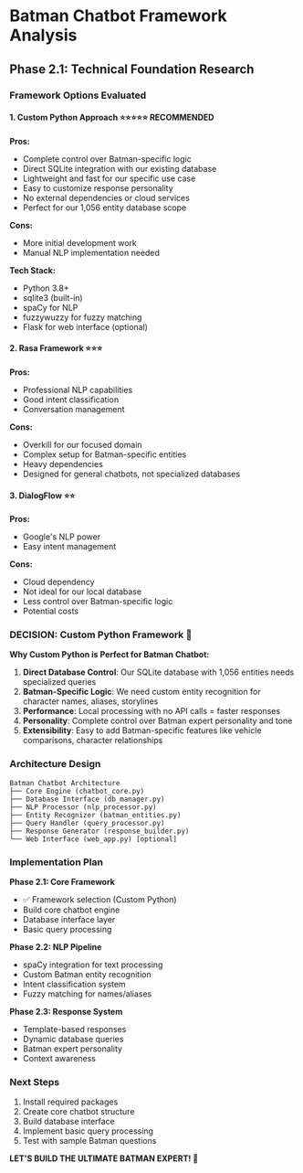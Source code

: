 # Batman Chatbot Framework Analysis
## Phase 2.1: Technical Foundation Research

### Framework Options Evaluated

#### 1. **Custom Python Approach** ⭐⭐⭐⭐⭐ **RECOMMENDED**
**Pros:**
- Complete control over Batman-specific logic
- Direct SQLite integration with our existing database
- Lightweight and fast for our specific use case
- Easy to customize response personality
- No external dependencies or cloud services
- Perfect for our 1,056 entity database scope

**Cons:**
- More initial development work
- Manual NLP implementation needed

**Tech Stack:**
- Python 3.8+
- sqlite3 (built-in)
- spaCy for NLP
- fuzzywuzzy for fuzzy matching
- Flask for web interface (optional)

#### 2. **Rasa Framework** ⭐⭐⭐
**Pros:**
- Professional NLP capabilities
- Good intent classification
- Conversation management

**Cons:**
- Overkill for our focused domain
- Complex setup for Batman-specific entities
- Heavy dependencies
- Designed for general chatbots, not specialized databases

#### 3. **DialogFlow** ⭐⭐
**Pros:**
- Google's NLP power
- Easy intent management

**Cons:**
- Cloud dependency
- Not ideal for our local database
- Less control over Batman-specific logic
- Potential costs

### **DECISION: Custom Python Framework** 🎯

**Why Custom Python is Perfect for Batman Chatbot:**

1. **Direct Database Control**: Our SQLite database with 1,056 entities needs specialized queries
2. **Batman-Specific Logic**: We need custom entity recognition for character names, aliases, storylines
3. **Performance**: Local processing with no API calls = faster responses
4. **Personality**: Complete control over Batman expert personality and tone
5. **Extensibility**: Easy to add Batman-specific features like vehicle comparisons, character relationships

### Architecture Design

```
Batman Chatbot Architecture
├── Core Engine (chatbot_core.py)
├── Database Interface (db_manager.py)
├── NLP Processor (nlp_processor.py)
├── Entity Recognizer (batman_entities.py)
├── Query Handler (query_processor.py)
├── Response Generator (response_builder.py)
└── Web Interface (web_app.py) [optional]
```

### Implementation Plan

**Phase 2.1: Core Framework**
- ✅ Framework selection (Custom Python)
- Build core chatbot engine
- Database interface layer
- Basic query processing

**Phase 2.2: NLP Pipeline** 
- spaCy integration for text processing
- Custom Batman entity recognition
- Intent classification system
- Fuzzy matching for names/aliases

**Phase 2.3: Response System**
- Template-based responses
- Dynamic database queries
- Batman expert personality
- Context awareness

### Next Steps
1. Install required packages
2. Create core chatbot structure  
3. Build database interface
4. Implement basic query processing
5. Test with sample Batman questions

**LET'S BUILD THE ULTIMATE BATMAN EXPERT! 🦇**